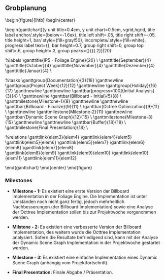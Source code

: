 
## Grobplanung

\begin{figure}[!htb]
\begin{center}

\begin{ganttchart}[y unit title=0.4cm,
y unit chart=0.5cm,
vgrid,hgrid, 
title label anchor/.style={below=-1.6ex},
title left shift=.05,
title right shift=-.05,
title height=1,
bar/.style={fill=gray!50},
incomplete/.style={fill=white},
progress label text={},
bar height=0.7,
group right shift=0,
group top shift=.6,
group height=.3,
group peaks={}{}{.2}]{20}

%labels
\gantttitle{IP5 - Foliage Engine}{20} \\
\gantttitle{September}{4} 
\gantttitle{October}{4} 
\gantttitle{November}{4} 
\gantttitle{Dezember}{4} 
\gantttitle{Januar}{4} \\

%tasks
\ganttgroup{Documentation}{3}{18}
\ganttnewline
\ganttgroup{Project Week}{12}{12}
\ganttnewline
\ganttgroup{Holiday}{16}{17}
\ganttnewline
\ganttnewline
\ganttbar[progress=100]{Initial Analysis}{3}{4} \\
\ganttnewline
\ganttbar{Billboard - Initial}{5}{8} \\
\ganttmilestone{Milestone-1}{8}
\ganttnewline
\ganttnewline
\ganttbar{Billboard - Finalize}{9}{11} \\
\ganttbar{Octree Optimization}{9}{11} \\
\ganttnewline
\ganttmilestone{Milestone-2}{11}
\ganttnewline
\ganttbar{Dynamic Scene Graph}{12}{15} \\
\ganttmilestone{Milestone-3}{15}
\ganttnewline
\ganttnewline
\ganttbar{Buffer}{18}{18} \\
\ganttmilestone{Final Presentation}{18} \\

%relations 
\ganttlink{elem3}{elem4}
\ganttlink{elem4}{elem5}
\ganttlink{elem5}{elem6}
\ganttlink{elem5}{elem7}
\ganttlink{elem6}{elem8}
\ganttlink{elem7}{elem8}  
\ganttlink{elem8}{elem9}
\ganttlink{elem9}{elem10}
\ganttlink{elem10}{elem11}
\ganttlink{elem11}{elem12}

\end{ganttchart}
\end{center}
\end{figure}


### Milestones

- **Milestone - 1:** Es existiert eine erste Version der Billboard Implementation in der Foliage Engine. Die Implementation ist unter Umständen noch nicht ganz fertig, jedoch mehrheitlich. Nachbesserungen (der Billboard Implementation) sowie eine Analyse der Octtree Implementation sollen bis zur Projektwoche vorgenommen werden.

- **Milstone - 2:** Es existiert eine verbesserte Version der Billboard Implementation, des weitern wurde die Octtree Implementation analysiert. Sofern die Resultate befriedigend sind, kann mit der Analyse der Dynamic Scene Graph Implementation in der Projektwoche gestartet werden.

- **Milestone - 3:** Es existiert eine einfache Implementation eines Dynamic Scene Graph (anhängig vom Projektfortschritt).

- **Final Presentation:** Finale Abgabe / Präsentation.
